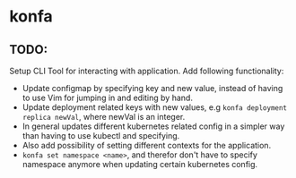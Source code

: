 # konfa

## TODO:

Setup CLI Tool for interacting with application.
Add following functionality:

- Update configmap by specifying key and new value, instead of having to use Vim for jumping in and editing by hand.
- Update deployment related keys with new values, e.g `konfa deployment replica newVal`, where newVal is an integer.
- In general updates different kubernetes related config in a simpler way than having to use kubectl and specifying.
- Also add possibility of setting different contexts for the application.
- `konfa set namespace <name>`, and therefor don't have to specify namespace anymore when updating certain kubernetes config.

